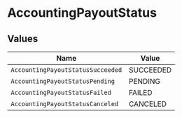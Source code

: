 # AccountingPayoutStatus


## Values

| Name                              | Value                             |
| --------------------------------- | --------------------------------- |
| `AccountingPayoutStatusSucceeded` | SUCCEEDED                         |
| `AccountingPayoutStatusPending`   | PENDING                           |
| `AccountingPayoutStatusFailed`    | FAILED                            |
| `AccountingPayoutStatusCanceled`  | CANCELED                          |